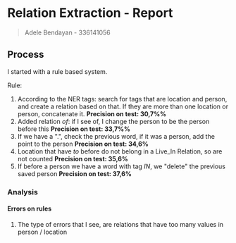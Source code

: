 # Relation Extraction - Report
> Adele Bendayan - 336141056

## Process
I started with a rule based system.

Rule:
1. According to the NER tags: search for tags that are location and person, and  create a relation based on that. If they are more than one location or person, concatenate it.
**Precision on test: 30,7%%**
2. Added relation _of_: if I see of, I change the person to be the person before this
**Precision on test: 33,7%%**
3. If we have a ".", check the previous word, if it was a person, add the point to the person
**Precision on test: 34,6%**
4. Location that have _to_ before do not belong in a Live_In Relation, so are not counted
**Precision on test: 35,6%**
5. If before a person we have a word with tag _IN_, we "delete" the previous saved person
**Precision on test: 37,6%**


### Analysis
#### Errors on rules
1. The type of errors that I see, are relations that have too many values in person / location
